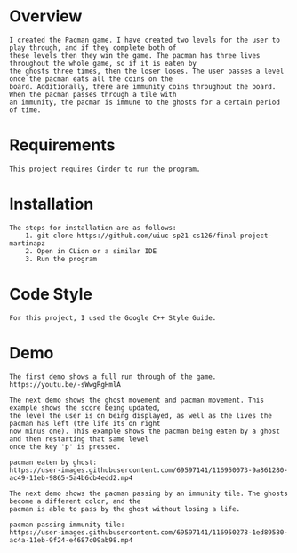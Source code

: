 # Overview

    I created the Pacman game. I have created two levels for the user to play through, and if they complete both of 
    these levels then they win the game. The pacman has three lives throughout the whole game, so if it is eaten by
    the ghosts three times, then the loser loses. The user passes a level once the pacman eats all the coins on the 
    board. Additionally, there are immunity coins throughout the board. When the pacman passes through a tile with 
    an immunity, the pacman is immune to the ghosts for a certain period of time. 

# Requirements 

    This project requires Cinder to run the program. 

# Installation

    The steps for installation are as follows: 
        1. git clone https://github.com/uiuc-sp21-cs126/final-project-martinapz
        2. Open in CLion or a similar IDE
        3. Run the program 

# Code Style 

    For this project, I used the Google C++ Style Guide. 

# Demo 

    The first demo shows a full run through of the game. 
    https://youtu.be/-sWwgRgHmlA

    The next demo shows the ghost movement and pacman movement. This example shows the score being updated, 
    the level the user is on being displayed, as well as the lives the pacman has left (the life its on right 
    now minus one). This example shows the pacman being eaten by a ghost and then restarting that same level 
    once the key 'p' is pressed. 
    
    pacman eaten by ghost:
    https://user-images.githubusercontent.com/69597141/116950073-9a861280-ac49-11eb-9865-5a4b6cb4edd2.mp4
    
    The next demo shows the pacman passing by an immunity tile. The ghosts become a different color, and the 
    pacman is able to pass by the ghost without losing a life.
    
    pacman passing immunity tile: 
    https://user-images.githubusercontent.com/69597141/116950278-1ed89580-ac4a-11eb-9f24-e4687c09ab98.mp4


    
   
    
    
